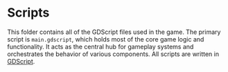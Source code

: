 <h1>Scripts</h1>

This folder contains all of the GDScript files used in the game. The primary script is `main.gdscript`, which holds most of the core game logic and functionality. It acts as the central hub for gameplay systems and orchestrates the behavior of various components. All scripts are written in [GDScript](https://docs.godotengine.org/en/stable/tutorials/scripting/gdscript/index.html).
